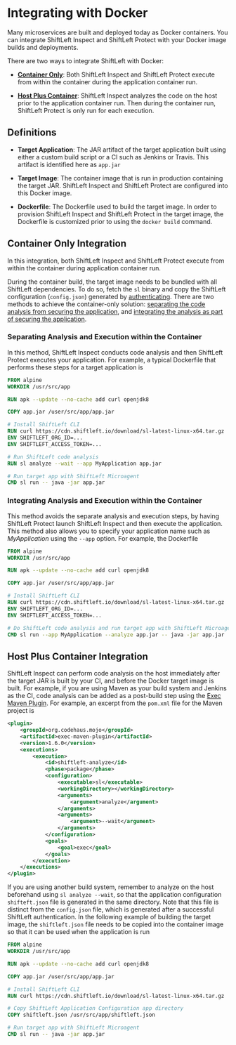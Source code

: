 # Integrating with Docker

Many microservices are built and deployed today as Docker containers. You can integrate ShiftLeft Inspect and ShiftLeft Protect with your Docker image builds and deployments.

There are two ways to integrate ShiftLeft with Docker:

* **[Container Only](#container-only-integration)**: Both ShiftLeft Inspect and ShiftLeft Protect execute from within the container during the application container run.

* **[Host Plus Container](#host-plus-container-integration)**: ShiftLeft Inspect analyzes the code on the host prior to the application container run. Then during the container run, ShiftLeft Protect is only run for each execution.

## Definitions

- **Target Application**: The JAR artifact of the target application built using either a custom build script or a CI such as Jenkins or Travis. This artifact is identified here as `app.jar`
 
- **Target Image**: The container image that is run in production containing the target JAR. ShiftLeft Inspect and ShiftLeft Protect are configured into this Docker image. 

- **Dockerfile**: The Dockerfile used to build the target image. In order to provision ShiftLeft Inspect and ShiftLeft Protect in the target image, the Dockerfile is customized prior to using the `docker build` command.

## Container Only Integration

In this integration, both ShiftLeft Inspect and ShiftLeft Protect execute from within the container during application container run. 

During the container build, the target image needs to be bundled with all ShiftLeft dependencies. To do so, fetch the `sl` binary and copy the ShiftLeft configuration (`config.json`) generated by [authenticating](../using-cli/authenticating.md). There are two methods to achieve the container-only solution: [separating the code analysis from securing the application](#separating-analysis-and-execution-within-the-container), and [integrating the analysis as part of securing the application](#integrating-analysis-and-execution-within-the-container). 

### Separating Analysis and Execution within the Container

In this method, ShiftLeft Inspect conducts code analysis and then ShiftLeft Protect executes your application. For example, a typical Dockerfile that performs these steps for a target application is 

```Dockerfile
FROM alpine
WORKDIR /usr/src/app

RUN apk --update --no-cache add curl openjdk8

COPY app.jar /user/src/app/app.jar

# Install ShiftLeft CLI
RUN curl https://cdn.shiftleft.io/download/sl-latest-linux-x64.tar.gz | tar xvz -C /usr/local/bin
ENV SHIFTLEFT_ORG_ID=...
ENV SHIFTLEFT_ACCESS_TOKEN=...

# Run ShiftLeft code analysis
RUN sl analyze --wait --app MyApplication app.jar

# Run target app with ShiftLeft Microagent
CMD sl run -- java -jar app.jar
```

### Integrating Analysis and Execution within the Container

This method avoids the separate analysis and execution steps, by having ShiftLeft Protect launch ShiftLeft Inspect and then execute the application. This method also allows you to specify your application name such as _MyApplication_ using the `--app` option. For example, the Dockerfile

```Dockerfile
FROM alpine
WORKDIR /usr/src/app

RUN apk --update --no-cache add curl openjdk8

COPY app.jar /user/src/app/app.jar

# Install ShiftLeft CLI
RUN curl https://cdn.shiftleft.io/download/sl-latest-linux-x64.tar.gz | tar xvz -C /usr/local/bin
ENV SHIFTLEFT_ORG_ID=...
ENV SHIFTLEFT_ACCESS_TOKEN=...

# Do ShiftLeft code analysis and run target app with ShiftLeft Microagent
CMD sl run --app MyApplication --analyze app.jar -- java -jar app.jar
``` 

## Host Plus Container Integration

ShiftLeft Inspect can perform code analysis on the host immediately after the target JAR is built by your CI, and before the Docker target image is built. For example, if you are using Maven as your build system and Jenkins as the CI, code analysis can be added as a post-build step using the [Exec Maven Plugin](https://www.mojohaus.org/exec-maven-plugin/). For example, an excerpt from the `pom.xml` file for the Maven project is 

```xml
<plugin>
    <groupId>org.codehaus.mojo</groupId>
    <artifactId>exec-maven-plugin</artifactId>
    <version>1.6.0</version>
    <executions>
        <execution>
            <id>shiftleft-analyze</id>
            <phase>package</phase>
            <configuration>
                <executable>sl</executable>
                <workingDirectory></workingDirectory>
                <arguments>
                    <argument>analyze</argument>
                </arguments>
                <arguments>
                    <argument>--wait</argument>
                </arguments>
            </configuration>
            <goals>
                <goal>exec</goal>
            </goals>
        </execution>
    </executions>
</plugin>

```

If you are using another build system, remember to analyze on the host beforehand using `sl analyze --wait`, so that the application configuration  `shifteft.json` file is generated in the same directory. Note that this file is distinct from the `config.json` file, which is generated after a successful ShiftLeft authentication. In the following example of building the target image, the `shiftleft.json` file needs to be copied into the container image so that it can be used when the application is run

```Dockerfile
FROM alpine
WORKDIR /usr/src/app

RUN apk --update --no-cache add curl openjdk8

COPY app.jar /user/src/app/app.jar

# Install ShiftLeft CLI
RUN curl https://cdn.shiftleft.io/download/sl-latest-linux-x64.tar.gz | tar xvz -C /usr/local/bin

# Copy ShiftLeft Application Configuration app directory
COPY shiftleft.json /usr/src/app/shiftleft.json

# Run target app with ShiftLeft Microagent
CMD sl run -- java -jar app.jar
```
